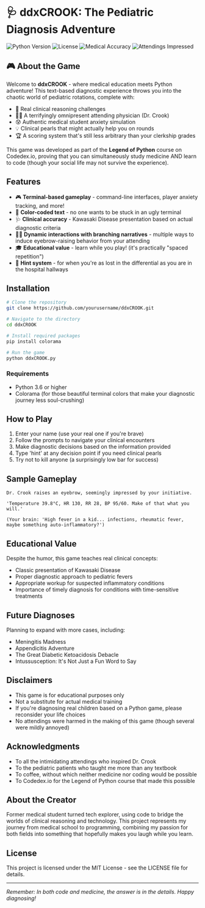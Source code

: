 # 🩺 ddxCROOK: The Pediatric Diagnosis Adventure

![Python Version](https://img.shields.io/badge/Python-3.6%2B-blue)
![License](https://img.shields.io/badge/License-MIT-green)
![Medical Accuracy](https://img.shields.io/badge/Medical%20Accuracy-Peer%20Reviewed-red)
![Attendings Impressed](https://img.shields.io/badge/Attendings%20Impressed-1-yellow)

## 🎮 About the Game

Welcome to **ddxCROOK** - where medical education meets Python adventure! This text-based diagnostic experience throws you into the chaotic world of pediatric rotations, complete with:

- 🧠 Real clinical reasoning challenges
- 👨‍⚕️ A terrifyingly omnipresent attending physician (Dr. Crook)
- 😰 Authentic medical student anxiety simulation
- 💡 Clinical pearls that might actually help you on rounds
- 🏆 A scoring system that's still less arbitrary than your clerkship grades

This game was developed as part of the **Legend of Python** course on Codedex.io, proving that you can simultaneously study medicine AND learn to code (though your social life may not survive the experience).

## Features

- 🎮 **Terminal-based gameplay** - command-line interfaces, player anxiety tracking, and more!
- 🎨 **Color-coded text** - no one wants to be stuck in an ugly terminal
- 🩺 **Clinical accuracy** - Kawasaki Disease presentation based on actual diagnostic criteria
- 👨‍⚕️ **Dynamic interactions with branching narratives** - multiple ways to induce eyebrow-raising behavior from your attending
- 🎓 **Educational value** - learn while you play! (it's practically "spaced repetition")
- 🤔 **Hint system** - for when you're as lost in the differential as you are in the hospital hallways

## Installation

```bash
# Clone the repository
git clone https://github.com/yourusername/ddxCROOK.git

# Navigate to the directory
cd ddxCROOK

# Install required packages
pip install colorama

# Run the game
python ddxCROOK.py
```

### Requirements
- Python 3.6 or higher
- Colorama (for those beautiful terminal colors that make your diagnostic journey less soul-crushing)

## How to Play

1. Enter your name (use your real one if you're brave)
2. Follow the prompts to navigate your clinical encounters
3. Make diagnostic decisions based on the information provided
4. Type 'hint' at any decision point if you need clinical pearls
5. Try not to kill anyone (a surprisingly low bar for success)

## Sample Gameplay

```
Dr. Crook raises an eyebrow, seemingly impressed by your initiative.

'Temperature 39.8°C, HR 130, RR 28, BP 95/60. Make of that what you will.'

(Your brain: 'High fever in a kid... infections, rheumatic fever, maybe something auto-inflammatory?')
```

## Educational Value

Despite the humor, this game teaches real clinical concepts:

- Classic presentation of Kawasaki Disease
- Proper diagnostic approach to pediatric fevers
- Appropriate workup for suspected inflammatory conditions
- Importance of timely diagnosis for conditions with time-sensitive treatments

## Future Diagnoses

Planning to expand with more cases, including:
- Meningitis Madness
- Appendicitis Adventure
- The Great Diabetic Ketoacidosis Debacle
- Intussusception: It's Not Just a Fun Word to Say

## Disclaimers

- This game is for educational purposes only
- Not a substitute for actual medical training
- If you're diagnosing real children based on a Python game, please reconsider your life choices
- No attendings were harmed in the making of this game (though several were mildly annoyed)

## Acknowledgments

- To all the intimidating attendings who inspired Dr. Crook
- To the pediatric patients who taught me more than any textbook
- To coffee, without which neither medicine nor coding would be possible
- To Codedex.io for the Legend of Python course that made this possible

## About the Creator

Former medical student turned tech explorer, using code to bridge the worlds of clinical reasoning and technology. This project represents my journey from medical school to programming, combining my passion for both fields into something that hopefully makes you laugh while you learn.

## License

This project is licensed under the MIT License - see the LICENSE file for details.

---

*Remember: In both code and medicine, the answer is in the details. Happy diagnosing!*
